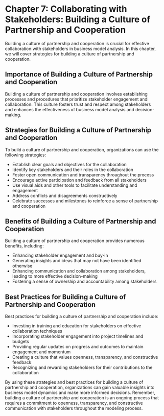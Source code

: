 Chapter 7: Collaborating with Stakeholders: Building a Culture of Partnership and Cooperation
=============================================================================================

Building a culture of partnership and cooperation is crucial for effective collaboration with stakeholders in business model analysis. In this chapter, we will cover strategies for building a culture of partnership and cooperation.

Importance of Building a Culture of Partnership and Cooperation
---------------------------------------------------------------

Building a culture of partnership and cooperation involves establishing processes and procedures that prioritize stakeholder engagement and collaboration. This culture fosters trust and respect among stakeholders and enhances the effectiveness of business model analysis and decision-making.

Strategies for Building a Culture of Partnership and Cooperation
----------------------------------------------------------------

To build a culture of partnership and cooperation, organizations can use the following strategies:

* Establish clear goals and objectives for the collaboration
* Identify key stakeholders and their roles in the collaboration
* Foster open communication and transparency throughout the process
* Encourage active participation and feedback from all stakeholders
* Use visual aids and other tools to facilitate understanding and engagement
* Address conflicts and disagreements constructively
* Celebrate successes and milestones to reinforce a sense of partnership and cooperation

Benefits of Building a Culture of Partnership and Cooperation
-------------------------------------------------------------

Building a culture of partnership and cooperation provides numerous benefits, including:

* Enhancing stakeholder engagement and buy-in
* Generating insights and ideas that may not have been identified otherwise
* Enhancing communication and collaboration among stakeholders, leading to more effective decision-making
* Fostering a sense of ownership and accountability among stakeholders

Best Practices for Building a Culture of Partnership and Cooperation
--------------------------------------------------------------------

Best practices for building a culture of partnership and cooperation include:

* Investing in training and education for stakeholders on effective collaboration techniques
* Incorporating stakeholder engagement into project timelines and budgets
* Providing regular updates on progress and outcomes to maintain engagement and momentum
* Creating a culture that values openness, transparency, and constructive feedback
* Recognizing and rewarding stakeholders for their contributions to the collaboration

By using these strategies and best practices for building a culture of partnership and cooperation, organizations can gain valuable insights into business model dynamics and make more informed decisions. Remember, building a culture of partnership and cooperation is an ongoing process that requires a commitment to openness, transparency, and constructive communication with stakeholders throughout the modeling process.
